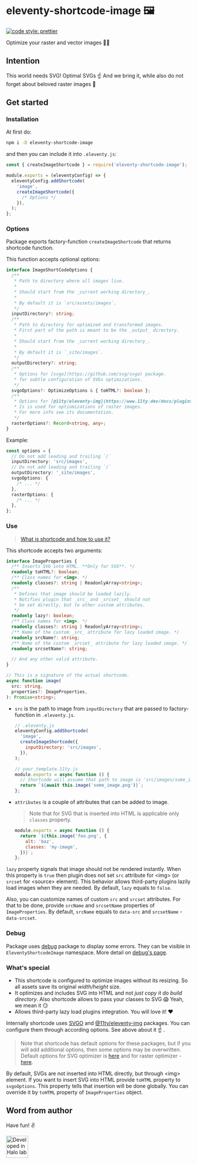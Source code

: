 # eleventy-shortcode-image 🖼

[![code style: prettier](https://img.shields.io/badge/code_style-prettier-ff69b4.svg?style=flat-square)](https://github.com/prettier/prettier)

Optimize your raster and vector images 👨‍🎨

## Intention

This world needs SVG! Optimal SVGs ☝️ And we bring it, while also do not forget about beloved raster images 🙂

## Get started

### Installation

At first do:

```sh
npm i -D eleventy-shortcode-image
```

and then you can include it into `.eleventy.js`:

```js
const { createImageShortcode } = require('eleventy-shortcode-image');

module.exports = (eleventyConfig) => {
  eleventyConfig.addShortcode(
    'image',
    createImageShortcode({
      /* Options */
    }),
  );
};
```

### Options

Package exports factory-function `createImageShortcode` that returns shortcode function.

This function accepts optional options:

```ts
interface ImageShortCodeOptions {
  /**
   * Path to directory where all images live.
   *
   * Should start from the _current working directory_.
   *
   * By default it is `src/assets/images`.
   */
  inputDirectory?: string;
  /**
   * Path to directory for optimized and transformed images.
   * First part of the path is meant to be the _output_ directory.
   *
   * Should start from the _current working directory_.
   *
   * By default it is `_site/images`.
   */
  outputDirectory?: string;
  /**
   * Options for [svgo](https://github.com/svg/svgo) package.
   * for subtle configuration of SVGs optimizations.
   */
  svgoOptions?: OptimizeOptions & { toHTML?: boolean };
  /**
   * Options for [@11ty/eleventy-img](https://www.11ty.dev/docs/plugins/image/) package.
   * Is is used for optiomizations of raster images.
   * For more info see its documentation.
   */
  rasterOptions?: Record<string, any>;
}
```

Example:

```ts
const options = {
  // Do not add leading and trailing `/`
  inputDirectory: 'src/images',
  // Do not add leading and trailing `/`
  outputDirectory: '_site/images',
  svgoOptions: {
    /* ... */
  },
  rasterOptions: {
    /* ... */
  },
};
```

### Use

> [What is shortcode and how to use it?](https://www.11ty.dev/docs/shortcodes/)

This shortcode accepts two arguments:

```ts
interface ImageProperties {
  /** Inserts SVG into HTML. **Only for SVG**. */
  readonly toHTML?: boolean;
  /** Class names for <img>. */
  readonly classes?: string | ReadonlyArray<string>;
  /**
   * Defines that image should be loaded lazily.
   * Notifies plugin that _src_ and _srcset_ should not
   * be set directly, but to other custom attributes.
   */
  readonly lazy?: boolean;
  /** Class names for <img>. */
  readonly classes?: string | ReadonlyArray<string>;
  /** Name of the custom _src_ attribute for lazy loaded image. */
  readonly srcName?: string;
  /** Name of the custom _srcset_ attribute for lazy loaded image. */
  readonly srcsetName?: string;

  // And any other valid attribute.
}

// This is a signature of the actual shortcode.
async function image(
  src: string,
  properties?: ImageProperties,
): Promise<string>;
```

- `src` is the path to image from `inputDirectory` that are passed to factory-function in `.eleventy.js`.

  ```js
  // .eleventy.js
  eleventyConfig.addShortcode(
    'image',
    createImageShortcode({
      inputDirectory: 'src/images',
    }),
  );

  // your_template.11ty.js
  module.exports = async function () {
    // Shortcode will assume that path to image is 'src/images/some_image.png'
    return `${await this.image('some_image.png')}`;
  };
  ```

- `attributes` is a couple of attributes that can be added to image.

  > Note that for SVG that is inserted into HTML is applicable only `classes` property.

  ```js
  module.exports = async function () {
    return `${this.image('foo.png', {
      alt: 'baz',
      classes: 'my-image',
    })}`;
  };
  ```

`lazy` property signals that image should not be rendered instantly. When this property is `true` then plugin does not set `src` attribute for \<img> (or `srcset` for \<source> element). This behavior allows third-party plugins lazily load images when they are needed. By default, `lazy` equals to `false`.

Also, you can customize names of custom `src` and `srcset` attributes. For that to be done, provide `srcName` and `srcsetName` properties of `ImageProperties`. By default, `srcName` equals to `data-src` and `srcsetName` - `data-srcset`.

### Debug

Package uses [debug](https://www.npmjs.com/package/debug) package to display some errors. They can be visible in `EleventyShortcodeImage` namespace. More detail on [debug's page](https://github.com/visionmedia/debug).

### What's special

- This shortcode is configured to optimize images without its resizing. So all assets save its original _width/height_ size.
- It optimizes and includes SVG into HTML and not _just copy it do build directory_. Also shortcode allows to pass your classes to SVG 😱 Yeah, we mean it 😏
- Allows third-party lazy load plugins integration. You will love it! ❤️

Internally shortcode uses [SVGO](https://github.com/svg/svgo) and [@11ty/eleventy-img](https://github.com/11ty/eleventy-img) packages. You can configure them through according options. See above about it ☝️ .

> Note that shortcode has default options for these packages, but if you will add additional options, then some options may be overwritten. Default options for SVG optimizer is [here](https://github.com/Halo-Lab/eleventy-shortcode-image/blob/master/src/vector_optimizer_options.ts) and for raster optimizer - [here](https://github.com/Halo-Lab/eleventy-shortcode-image/blob/master/src/raster_optimizer_options.ts).

By default, SVGs are not inserted into HTML directly, but through \<img> element. If you want to insert SVG into HTML provide `toHTML` property to `svgoOptions`. This property tells that insertion will be done globally. You can override it by `toHTML` property of `ImageProperties` object.

## Word from author

Have fun! ✌️

<a href="https://www.halo-lab.com/?utm_source=github-brifinator-3000">
  <img src="https://api.halo-lab.com/wp-content/uploads/dev_halo.svg" alt="Developed in Halo lab" height="60">
</a>
